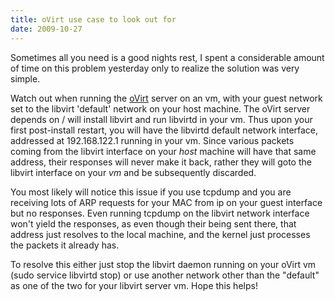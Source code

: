 ```yaml
---
title: oVirt use case to look out for
date: 2009-10-27
---
```


Sometimes all you need is a good nights rest, I spent a considerable amount of time on this problem yesterday only to realize the solution was very simple. 

Watch out when running the <a href="http://ovirt.org">oVirt</a> server on an vm, with your guest network set to the libvirt 'default' network on your host machine. The oVirt server depends on / will install libvirt and run libvirtd in your vm. Thus upon your first post-install restart, you will have the libvirtd default network interface, addressed at 192.168.122.1 running in your vm. Since various packets coming from the libvirt interface on your _host_ machine will have that same address, their responses will never make it back, rather they will goto the libvirt interface on your _vm_ and be subsequently discarded.

You most likely will notice this issue if you use tcpdump and you are receiving lots of ARP requests for your MAC from ip on your guest interface but no responses. Even running tcpdump on the libvirt network interface won't yield the responses, as even though their being sent there, that address just resolves to the local machine, and the kernel just processes the packets it already has.

To resolve this either just stop the libvirt daemon running on your oVirt vm (sudo service libvirtd stop) or use another network other than the "default" as one of the two for your libvirt server vm. Hope this helps!
